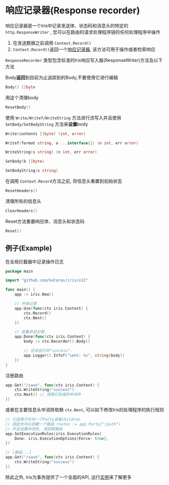 # 响应记录器(Response recorder)

响应记录器是一个Iris中记录发送体、状态码和消息头的特定的 `http.ResponseWriter` , 您可以在路由的请求处理程序链的任何处理程序中操作

1. 在发送数据之前调用 `Context.Record()`
2. `Context.Record()`返回一个[响应记录器](https://godoc.org/github.com/kataras/iris/context#ResponseRecorder),  该方法可用于操作或者检索响应

`ResponseRecorder` 类型包含标准的Iris响应写入器(ResponseWriter)方法及以下方法

Body**返回**到目前为止追踪到的Body,不要使用它进行编辑

```go
Body() []byte
```

用这个清理body

```go
ResetBody()
```

使用 `Write/Writef/WriteString` 方法进行流写入并且使用 `SetBody/SetBodyString` 方法来**设置**body

```go
Write(contents []byte) (int, error)

Writef(format string, a ...interface{}) (n int, err error)

WriteString(s string) (n int, err error)

SetBody(b []byte)

SetBodyString(s string)
```

在调用 `Context.Record`方法之前, 将信息头重置到初始状态

```go
ResetHeaders()
```

清理所有的信息头

```go
ClearHeaders()
```

Reset方法重置响应体、消息头和状态码

```go
Reset()
```

## 例子(Example)

在全局拦截器中记录操作日志

```go
package main

import "github.com/kataras/iris/v12"

func main() {
    app := iris.New()

    // 开始记录
    app.Use(func(ctx iris.Context) {
        ctx.Record()
        ctx.Next()
    })

    // 收集并且记录.
    app.Done(func(ctx iris.Context) {
        body := ctx.Recorder().Body()

        // 应该会打印"success".
        app.Logger().Infof("sent: %s", string(body))
    })
}
```

注册路由

```go
app.Get("/save", func(ctx iris.Context) {
    ctx.WriteString("success")
    ctx.Next() // 调用已完成的中间件
})
```

或者在主要信息头中消除依赖 `ctx.Next`, 可以如下修改Iris的处理程序的执行规则

```go
// 它适用于任何一个Party或者children
// 因此你可以创建一个路由 routes := app.Party("/path")
// 并且设置中间件, 规则和路由
app.SetExecutionRules(iris.ExecutionRules{ 
    Done: iris.ExecutionOptions{Force: true},
})

// [路由...]
app.Get("/save", func(ctx iris.Context) {
    ctx.WriteString("success")
})
```

除此之外, Iris为事务提供了一个全面的API, 运行[实例](https://github.com/kataras/iris/blob/master/_examples/response-writer/transactions/main.go)来了解更多

